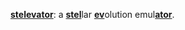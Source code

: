 <ins>**stelevator**</ins>: a <ins>**stel**</ins>lar <ins>**ev**</ins>olution emul<ins>**ator**</ins>.
